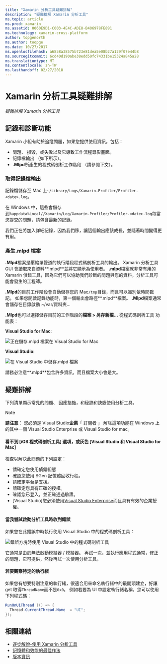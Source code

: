 ```yaml
---
title: "Xamarin 分析工具疑難排解"
description: "疑難排解 Xamarin 分析工具"
ms.topic: article
ms.prod: xamarin
ms.assetid: 0060E9D1-C003-4E4C-ADE8-B406978FE891
ms.technology: xamarin-cross-platform
author: topgenorth
ms.author: toopge
ms.date: 10/27/2017
ms.openlocfilehash: a6858a38575b723e81dea5e08b27a129f07e44b8
ms.sourcegitcommit: 6cd40d190abe38edd50fc74331be15324a845a28
ms.translationtype: MT
ms.contentlocale: zh-TW
ms.lasthandoff: 02/27/2018
---
```

# <a name="xamarin-profiler-troubleshooting"></a>Xamarin 分析工具疑難排解

_疑難排解 Xamarin 分析工具_

## <a name="logging-and-diagnostics"></a>記錄和診斷功能

Xamarin 小組有助於追蹤問題，如果您提供使用資訊，包括：

- 問題、 損毀，或失敗以及它導致工作流程錄影畫面。
- 記錄檔輸出 （如下所示）。
- **.Mlpd**所產生的程式碼剖析工作階段 （請參閱下文）。

### <a name="getting-log-outputs"></a>取得記錄檔輸出
記錄檔儲存至 Mac 上`~/Library/Logs/Xamarin.Profiler/Profiler.<date>.log`。

在 Windows 中，這些會儲存到`%appdata%Local//Xamarin/Log/Xamarin.Profiler/Profiler.<date>.log`每當您提交的問題，請包含最新的記錄。

我們正在將加入詳細記錄，因為我們移，讓這個輸出應該成長，並隨著時間變得更有用。

<a name="gen_mlpd" />

### <a name="generating-mlpd-files"></a>產生.mlpd 檔案

**.Mlpd**檔案是壓縮單聲道的執行階段程式碼剖析工具的輸出。 Xamarin 分析工具 GUI 會讀取來自資料**.mlpd**並將它顯示為使用者。 **.mlpd**檔案就非常有用的 Xamarin 偵錯工具，因為它們可以協助我們診斷的問題與您的資料，分析工具可能會發生的工程師。

**.Mlpd**的目前工作階段會自動儲存您的 Mac`/tmp`目錄，而且可以識別依時間戳記。 如果您開啟記錄功能時，第一個輸出會路徑**.mlpd**檔案。 **.Mlpd**檔案通常會儲存在目錄啟動 ~/var/資料夾...

**.Mlpd**也可以選擇儲存目前的工作階段的**檔案 > 另存新檔...** 從程式碼剖析工具 功能表：

**Visual Studio for Mac**:

![](troubleshooting-images/image17.png "正在儲存.mlpd 檔案在 Visual Studio for Mac")

**Visual Studio**:

![](troubleshooting-images/image17-vs.png "在 Visual Studio 中儲存.mlpd 檔案")


請務必注意**.mlpd**包含許多資訊，而且檔案大小會是大。

## <a name="troubleshooting"></a>疑難排解

下列清單顯示常見的問題、 因應措施，和秘訣和訣竅使用分析工具。

> [!NOTE]
> **請注意**： 您必須是 Visual Studio**企業**「 訂閱者 」 解除這項功能在 Windows 上的其中一個 Visual Studio Enterprise 或 Visual Studio for mac。

#### <a name="i-cant-see-the-ios-profiler-option-or-it-is-greyed-out-visual-studio-and-visual-studio-for-mac"></a>看不到 [iOS 程式碼剖析工具] 選項，或灰色 [Visual Studio 和 Visual Studio for Mac]

檢查以解決此問題的下列設定：

- 請確定您使用偵錯組態
- 確認您使用 SGen 記憶體回收行程。
- 請確定平台是[支援](~/tools/profiler/index.md#Profiler_Support)。
- 請確定您具有正確的授權。
- 確認您已登入，並正確通過驗證。
- [Visual Studio]您必須使用[Visual Studio Enterprise](https://www.visualstudio.com/vs/enterprise/)而且具有有效的企業授權。


#### <a name="i-get-an-error-when-i-try-to-launch-the-profiler"></a>當我嘗試啟動分析工具時收到錯誤

如果您在此錯誤中時執行使用 Visual Studio 中的程式碼剖析工具：

![](troubleshooting-images/error.png "錯誤方塊時使用 Visual Studio 中的程式碼剖析工具")

它通常是由於無法啟動模擬器 / 模擬器。 再試一次，並執行應用程式通常，修正的問題，它可提供，然後再試一次使用分析工具。

#### <a name="to-watch-a-specific-thread"></a>若要觀察特定的執行緒

如果您有想要特別注意的執行緒，很適合用來命名執行緒中的最開頭建立，好讓 get 取得`ThreadName`而不是`0x0`。 例如若要為 UI 中設定執行緒名稱，您可以使用下列程式碼：


```csharp
RunOnUiThread (() => {
  Thread.CurrentThread.Name  = "UI";
});
```



## <a name="related-links"></a>相關連結

- [逐步解說-使用 Xamarin 分析工具](~/tools/profiler/index.md)
- [記憶體和效能的最佳作法](~/cross-platform/deploy-test/memory-perf-best-practices.md)
- [版本資訊](https://developer.xamarin.com/releases/profiler/preview/)
